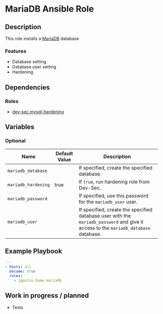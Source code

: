 # MariaDB Ansible Role

## Description

This role installs a [MariaDB](https://mariadb.org) database

### Features

* Database setting
* Database user setting
* Hardening

## Dependencies

### Roles

* [dev-sec.mysql-hardening](https://galaxy.ansible.com/dev-sec/mysql-hardening)

## Variables

### Optional

| Name           | Default Value | Description                        |
| -------------- | ------------- | -----------------------------------|
| `mariadb_database`| | If specified, create the specified database.
| `mariadb_hardening`| true | If `true`, run hardening role from Dev-Sec.
| `mariadb_password`| | If specified, use this password for the `mariadb_user` user.
| `mariadb_user`| | If specified, create the specified database user with the `mariadb_password` and give it access to the `mariadb_database` database.

## Example Playbook

```yaml
---
- hosts: all
  become: true
  roles:
    - jgoutin.home.mariadb
```

## Work in progress / planned

* Tests
